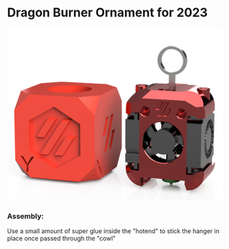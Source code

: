 # Dragon Burner Ornament for 2023

![Overview Image](DB_Ornament.png)

### Assembly:

Use a small amount of super glue inside the "hotend" to stick the hanger in place once passed through the "cowl"
